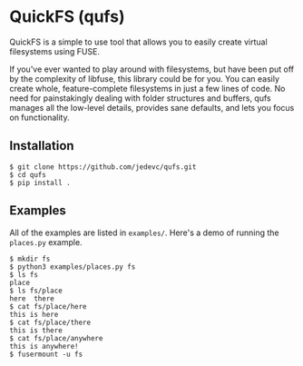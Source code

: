 # QuickFS (qufs)

QuickFS is a simple to use tool that allows you to easily create virtual
filesystems using FUSE.

If you've ever wanted to play around with filesystems, but have been put off by
the complexity of libfuse, this library could be for you. You can easily create
whole, feature-complete filesystems in just a few lines of code. No need for
painstakingly dealing with folder structures and buffers, qufs manages all the
low-level details, provides sane defaults, and lets you focus on functionality.

## Installation

	$ git clone https://github.com/jedevc/qufs.git
	$ cd qufs
	$ pip install .

## Examples

All of the examples are listed in `examples/`. Here's a demo of running the
`places.py` example.

	$ mkdir fs
	$ python3 examples/places.py fs
	$ ls fs
	place
	$ ls fs/place
	here  there
	$ cat fs/place/here
	this is here
	$ cat fs/place/there
	this is there
	$ cat fs/place/anywhere
	this is anywhere!
	$ fusermount -u fs
